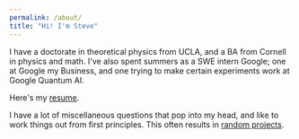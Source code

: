 ```yaml
---
permalink: /about/
title: "Hi! I'm Steve"
---
```


I have a doctorate in theoretical physics from UCLA, and a BA from Cornell in physics and math. I've also spent summers
as a SWE intern Google; one at Google my Business, and one trying to make certain experiments work at Google Quantum AI.

Here's my [resume](/assets/pdfs/resume_2022.pdf).

I have a lot of miscellaneous questions that pop into my head, and like to work things out from first principles. This
often results in [random projects](http://localhost:4000/steves_site/posts/).